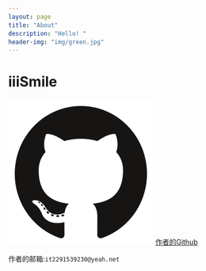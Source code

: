 ```yaml
---
layout: page
title: "About"
description: "Hello! " 
header-img: "img/green.jpg"
---
```


# iiiSmile

![Github][2]
[作者的Github][3]

作者的邮箱:`it2291539230@yeah.net`


  [1]: https://github.githubassets.com/images/spinners/octocat-spinner-128.gif
  [2]: https://raw.githubusercontent.com/iiismile/iiismile.github.io/master/Github_293px_1230449_easyicon.net.png
  [3]: https://github.com/iiismile "Github"
